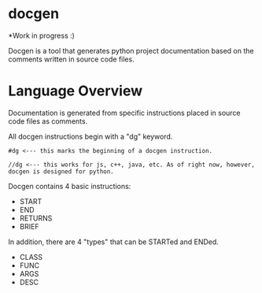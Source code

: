 # __docgen__

*Work in progress :)

Docgen is a tool that generates python project documentation based on the comments written in source code files.

# Language Overview
Documentation is generated from specific instructions placed in source code files as comments.

All docgen instructions begin with a "dg" keyword.

    #dg <--- this marks the beginning of a docgen instruction.

    //dg <--- this works for js, c++, java, etc. As of right now, however, docgen is designed for python.

Docgen contains 4 basic instructions:

* START
* END
* RETURNS
* BRIEF

In addition, there are 4 "types" that can be STARTed and ENDed.

* CLASS
* FUNC
* ARGS
* DESC